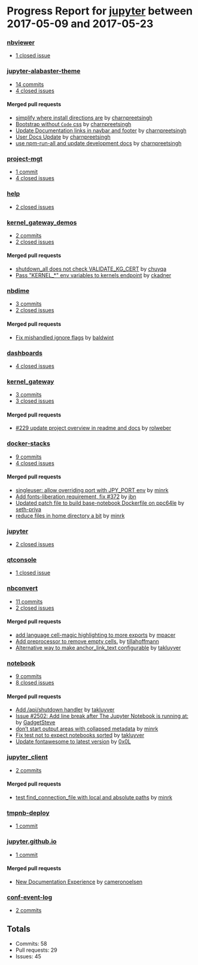 # Progress Report for [jupyter](https://github.com/jupyter) between 2017-05-09 and 2017-05-23

### [nbviewer](https://github.com/jupyter/nbviewer)
-  [1 closed issue](https://github.com/jupyter/nbviewer/issues?utf8=%E2%9C%93&q=is%3Aissue%20closed%3A2017-05-09..2017-05-23)

### [jupyter-alabaster-theme](https://github.com/jupyter/jupyter-alabaster-theme)
-  [14 commits](https://github.com/jupyter/jupyter-alabaster-theme/compare/master@%7B1494313200%7D...master@%7B1495522800%7D)
-  [4 closed issues](https://github.com/jupyter/jupyter-alabaster-theme/issues?utf8=%E2%9C%93&q=is%3Aissue%20closed%3A2017-05-09..2017-05-23)

#### Merged pull requests
- [simplify where install directions are](https://github.com/jupyter/jupyter-alabaster-theme/pull/79) by [charnpreetsingh](https://github.com/charnpreetsingh)
- [Bootstrap without `Code` css](https://github.com/jupyter/jupyter-alabaster-theme/pull/78) by [charnpreetsingh](https://github.com/charnpreetsingh)
- [Update Documentation links in navbar and footer](https://github.com/jupyter/jupyter-alabaster-theme/pull/76) by [charnpreetsingh](https://github.com/charnpreetsingh)
- [User Docs Update](https://github.com/jupyter/jupyter-alabaster-theme/pull/74) by [charnpreetsingh](https://github.com/charnpreetsingh)
- [use npm-run-all and update development docs](https://github.com/jupyter/jupyter-alabaster-theme/pull/73) by [charnpreetsingh](https://github.com/charnpreetsingh)

### [project-mgt](https://github.com/jupyter/project-mgt)
-  [1 commit](https://github.com/jupyter/project-mgt/compare/master@%7B1494313200%7D...master@%7B1495522800%7D)
-  [4 closed issues](https://github.com/jupyter/project-mgt/issues?utf8=%E2%9C%93&q=is%3Aissue%20closed%3A2017-05-09..2017-05-23)

### [help](https://github.com/jupyter/help)
-  [2 closed issues](https://github.com/jupyter/help/issues?utf8=%E2%9C%93&q=is%3Aissue%20closed%3A2017-05-09..2017-05-23)

### [kernel_gateway_demos](https://github.com/jupyter/kernel_gateway_demos)
-  [2 commits](https://github.com/jupyter/kernel_gateway_demos/compare/master@%7B1494313200%7D...master@%7B1495522800%7D)
-  [2 closed issues](https://github.com/jupyter/kernel_gateway_demos/issues?utf8=%E2%9C%93&q=is%3Aissue%20closed%3A2017-05-09..2017-05-23)

#### Merged pull requests
- [shutdown_all does not check VALIDATE_KG_CERT](https://github.com/jupyter/kernel_gateway_demos/pull/42) by [chuyqa](https://github.com/chuyqa)
- [Pass "KERNEL_*" env variables to kernels endpoint](https://github.com/jupyter/kernel_gateway_demos/pull/41) by [ckadner](https://github.com/ckadner)

### [nbdime](https://github.com/jupyter/nbdime)
-  [3 commits](https://github.com/jupyter/nbdime/compare/master@%7B1494313200%7D...master@%7B1495522800%7D)
-  [2 closed issues](https://github.com/jupyter/nbdime/issues?utf8=%E2%9C%93&q=is%3Aissue%20closed%3A2017-05-09..2017-05-23)

#### Merged pull requests
- [Fix mishandled ignore flags](https://github.com/jupyter/nbdime/pull/290) by [baldwint](https://github.com/baldwint)

### [dashboards](https://github.com/jupyter/dashboards)
-  [4 closed issues](https://github.com/jupyter/dashboards/issues?utf8=%E2%9C%93&q=is%3Aissue%20closed%3A2017-05-09..2017-05-23)

### [kernel_gateway](https://github.com/jupyter/kernel_gateway)
-  [3 commits](https://github.com/jupyter/kernel_gateway/compare/master@%7B1494313200%7D...master@%7B1495522800%7D)
-  [3 closed issues](https://github.com/jupyter/kernel_gateway/issues?utf8=%E2%9C%93&q=is%3Aissue%20closed%3A2017-05-09..2017-05-23)

#### Merged pull requests
- [#229 update project overview in readme and docs](https://github.com/jupyter/kernel_gateway/pull/246) by [rolweber](https://github.com/rolweber)

### [docker-stacks](https://github.com/jupyter/docker-stacks)
-  [9 commits](https://github.com/jupyter/docker-stacks/compare/master@%7B1494313200%7D...master@%7B1495522800%7D)
-  [4 closed issues](https://github.com/jupyter/docker-stacks/issues?utf8=%E2%9C%93&q=is%3Aissue%20closed%3A2017-05-09..2017-05-23)

#### Merged pull requests
- [singleuser: allow overriding port with JPY_PORT env](https://github.com/jupyter/docker-stacks/pull/383) by [minrk](https://github.com/minrk)
- [Add fonts-liberation requirement, fix #372](https://github.com/jupyter/docker-stacks/pull/380) by [jbn](https://github.com/jbn)
- [Updated patch file to build base-notebook Dockerfile on ppc64le](https://github.com/jupyter/docker-stacks/pull/378) by [seth-priya](https://github.com/seth-priya)
- [reduce files in home directory a bit](https://github.com/jupyter/docker-stacks/pull/375) by [minrk](https://github.com/minrk)

### [jupyter](https://github.com/jupyter/jupyter)
-  [2 closed issues](https://github.com/jupyter/jupyter/issues?utf8=%E2%9C%93&q=is%3Aissue%20closed%3A2017-05-09..2017-05-23)

### [qtconsole](https://github.com/jupyter/qtconsole)
-  [1 closed issue](https://github.com/jupyter/qtconsole/issues?utf8=%E2%9C%93&q=is%3Aissue%20closed%3A2017-05-09..2017-05-23)

### [nbconvert](https://github.com/jupyter/nbconvert)
-  [11 commits](https://github.com/jupyter/nbconvert/compare/master@%7B1494313200%7D...master@%7B1495522800%7D)
-  [2 closed issues](https://github.com/jupyter/nbconvert/issues?utf8=%E2%9C%93&q=is%3Aissue%20closed%3A2017-05-09..2017-05-23)

#### Merged pull requests
- [add language cell-magic highlighting to more exports](https://github.com/jupyter/nbconvert/pull/586) by [mpacer](https://github.com/mpacer)
- [Add preprocessor to remove empty cells.](https://github.com/jupyter/nbconvert/pull/575) by [tillahoffmann](https://github.com/tillahoffmann)
- [Alternative way to make anchor_link_text configurable](https://github.com/jupyter/nbconvert/pull/522) by [takluyver](https://github.com/takluyver)

### [notebook](https://github.com/jupyter/notebook)
-  [9 commits](https://github.com/jupyter/notebook/compare/master@%7B1494313200%7D...master@%7B1495522800%7D)
-  [8 closed issues](https://github.com/jupyter/notebook/issues?utf8=%E2%9C%93&q=is%3Aissue%20closed%3A2017-05-09..2017-05-23)

#### Merged pull requests
- [Add /api/shutdown handler](https://github.com/jupyter/notebook/pull/2507) by [takluyver](https://github.com/takluyver)
- [Issue #2502: Add line break after The Jupyter Notebook is running at:](https://github.com/jupyter/notebook/pull/2505) by [GadgetSteve](https://github.com/GadgetSteve)
- [don’t start output areas with collapsed metadata](https://github.com/jupyter/notebook/pull/2501) by [minrk](https://github.com/minrk)
- [Fix test not to expect notebooks sorted](https://github.com/jupyter/notebook/pull/2494) by [takluyver](https://github.com/takluyver)
- [Update fontawesome to latest version](https://github.com/jupyter/notebook/pull/2493) by [0x0L](https://github.com/0x0L)

### [jupyter_client](https://github.com/jupyter/jupyter_client)
-  [2 commits](https://github.com/jupyter/jupyter_client/compare/master@%7B1494313200%7D...master@%7B1495522800%7D)

#### Merged pull requests
- [test find_connection_file with local and absolute paths](https://github.com/jupyter/jupyter_client/pull/260) by [minrk](https://github.com/minrk)

### [tmpnb-deploy](https://github.com/jupyter/tmpnb-deploy)
-  [1 commit](https://github.com/jupyter/tmpnb-deploy/compare/master@%7B1494313200%7D...master@%7B1495522800%7D)

### [jupyter.github.io](https://github.com/jupyter/jupyter.github.io)
-  [1 commit](https://github.com/jupyter/jupyter.github.io/compare/master@%7B1494313200%7D...master@%7B1495522800%7D)

#### Merged pull requests
- [New Documentation Experience](https://github.com/jupyter/jupyter.github.io/pull/177) by [cameronoelsen](https://github.com/cameronoelsen)

### [conf-event-log](https://github.com/jupyter/conf-event-log)
-  [2 commits](https://github.com/jupyter/conf-event-log/compare/master@%7B1494313200%7D...master@%7B1495522800%7D)

## Totals
- Commits: 58
- Pull requests: 29
- Issues: 45
